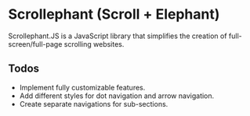 # Scrollephant (Scroll + Elephant)

Scrollephant.JS is a JavaScript library that simplifies the creation of full-screen/full-page scrolling websites.

## Todos

- Implement fully customizable features.
- Add different styles for dot navigation and arrow navigation.
- Create separate navigations for sub-sections.
